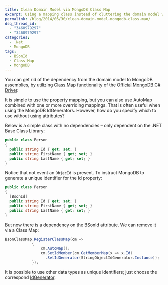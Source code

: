 ```yaml
---
title: Clean Domain Model via MongoDB Class Map
excerpt: Using a mapping class instead of cluttering the domain model with MongoDB specific attributes
permalink: /blog/2014/06/30/clean-domain-model-mongodb-class-mao/
dsq_thread_id:
  - "3460979297"
  - "3460979297"
categories:
  - .Net
  - MongoDB
tags:
  - BSonId
  - Class Map
  - MongoDB
---
```

You can get rid of the dependency from the domain model to MongoDB assemblies, by utilizing [Class Map](http://docs.mongodb.org/ecosystem/tutorial/serialize-documents-with-the-csharp-driver/#creating-a-class-map "Class Map MongoDB Documentation") functionality of the [Official MongoDB C# Driver](https://www.nuget.org/packages/mongocsharpdriver "The Official MongoDB C# Driver on NuGet").

It is simple to use the property mapping, but you can also use AutoMap combined with one or more overriding mappings. That is often useful when using the MongoDB IdGenerators. However, how do you specify which to use without using attributes?

Below is a simple class with no dependencies – only dependent on the .NET Base Class Library:

```csharp
public class Person
{
  public string Id { get; set; }
  public string FirstName { get; set; }
  public string LastName { get; set; }
}
```

Notice that not event an `ObjecId` is present.
To instruct MongoDB to generate a unique identifier for the Id property:

```csharp
public class Person
{
  [BsonId]
  public string Id { get; set; }
  public string FirstName { get; set; }
  public string LastName { get; set; }
}
```

But now there is a dependency on the BSonId attribute. We can remove it via a Class Map:

```csharp
BsonClassMap.RegisterClassMap(cm =>
            {
                cm.AutoMap();
                cm.SetIdMember(cm.GetMemberMap(x => x.Id)
                  .SetIdGenerator(StringObjectIdGenerator.Instance));
            });
```

It is possible to use other data types as unique identifiers; just choose the correspond [IdGenerator](http://docs.mongodb.org/ecosystem/tutorial/serialize-documents-with-the-csharp-driver/#selecting-an-idgenerator-to-use-for-an-id-field-or-property "IdGenerators MongoDB Documentation").
